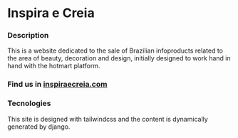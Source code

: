 # Inspira e Creia

### Description

This is a website dedicated to the sale of Brazilian infoproducts related to the area of ​​beauty, decoration and design, initially designed to work hand in hand with the hotmart platform.

### Find us in [inspiraecreia.com](https://inspiraecreia.com)

### Tecnologies

This site is designed with tailwindcss and the content is dynamically generated by django.
